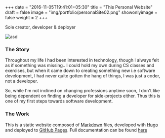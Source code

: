 +++
date = "2016-11-05T19:41:01+05:30"
title = "This Personal Website"
draft = false
image = "img/portfolio/personalSite02.png"
showonlyimage = false
weight = 2
+++

Sole creator, developer & deployer
<!--more-->

![asd](/img/portfolio/maskyoo2.png)

### The Story
Throughout my life I had been interested in technology, though I always felt as if something was missing.. I could hold my own during CS classes and exercises, but when it came down to creating something new i.e software development, I had never quite gotten the hang of things, I was just a coder, not a developer.

So, while I'm not inclined on changing professions anytime soon, I don't like being dependent on finding a developer for side-projects either. Thus this is one of my first steps towards software development.


### The Work
This is a static website composed of [Markdown](https://daringfireball.net/projects/markdown/) files, developed with [Hugo](https://gohugo.io/) and deployed to [GitHub Pages](https://pages.github.com/).
Full documentation can be found [here](https://github.com/Yuvaldv/mySite-Hugo)
